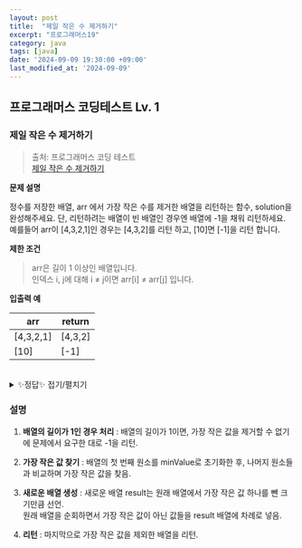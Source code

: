 ```yaml
---
layout: post
title:  "제일 작은 수 제거하기"
excerpt: "프로그래머스19"
category: java
tags: [java]
date: '2024-09-09 19:30:00 +09:00'
last_modified_at: '2024-09-09'
---
```


## 프로그래머스 코딩테스트 Lv. 1

### 제일 작은 수 제거하기

> 출처: 프로그래머스 코딩 테스트<br> 
> [제일 작은 수 제거하기](https://school.programmers.co.kr/learn/courses/30/lessons/12935) <br>

**문제 설명**<br>

정수를 저장한 배열, arr 에서 가장 작은 수를 제거한 배열을 리턴하는 함수, solution을 완성해주세요. 단, 리턴하려는 배열이 빈 배열인 경우엔 배열에 -1을 채워 리턴하세요. 예를들어 arr이 [4,3,2,1]인 경우는 [4,3,2]를 리턴 하고, [10]면 [-1]을 리턴 합니다.<br>

**제한 조건**
> arr은 길이 1 이상인 배열입니다.<br>
> 인덱스 i, j에 대해 i ≠ j이면 arr[i] ≠ arr[j] 입니다.<br>


**입출력 예**

| arr       | return  |
| --------- | ------- |
| [4,3,2,1] | [4,3,2] |
| [10]      | [-1]    |

<br>

<details>
<summary>✨정답✨ 접기/펼치기</summary>
<div markdown="1">

```java
class Solution {
    public int[] solution(int[] arr) {
        // 배열이 하나의 원소만 가지고 있으면 -1을 리턴
        if (arr.length == 1) {
            return new int[] {-1};
        }
        
        // 가장 작은 값을 찾기 위한 변수 초기화
        int minValue = arr[0];
        
        // 배열에서 가장 작은 값을 찾기
        for (int i = 1; i < arr.length; i++) {
            if (arr[i] < minValue) {
                minValue = arr[i];
            }
        }
        
        // 가장 작은 값을 제외한 새로운 배열을 만들기 위해 배열 길이에서 1을 뺀 크기의 배열 선언
        int[] result = new int[arr.length - 1];
        int index = 0;  // result 배열에 값을 넣기 위한 인덱스
        
        // 원래 배열에서 가장 작은 값을 제외한 값들을 result 배열에 복사
        for (int i = 0; i < arr.length; i++) {
            if (arr[i] != minValue) {
                result[index] = arr[i];
                index++;
            }
        }
        
        return result;
    }
}
```

</div>
</details>



### 설명

1. **배열의 길이가 1인 경우 처리** : 배열의 길이가 1이면, 가장 작은 값을 제거할 수 없기에 문제에서 요구한 대로 -1을 리턴.<br>

2. **가장 작은 값 찾기** : 배열의 첫 번째 원소를 minValue로 초기화한 후, 나머지 원소들과 비교하며 가장 작은 값을 찾음.<br>

3. **새로운 배열 생성** : 새로운 배열 result는 원래 배열에서 가장 작은 값 하나를 뺀 크기만큼 선언.<br>
원래 배열을 순회하면서 가장 작은 값이 아닌 값들을 result 배열에 차례로 넣음.<br>

4. **리턴** : 마지막으로 가장 작은 값을 제외한 배열을 리턴.<br>
